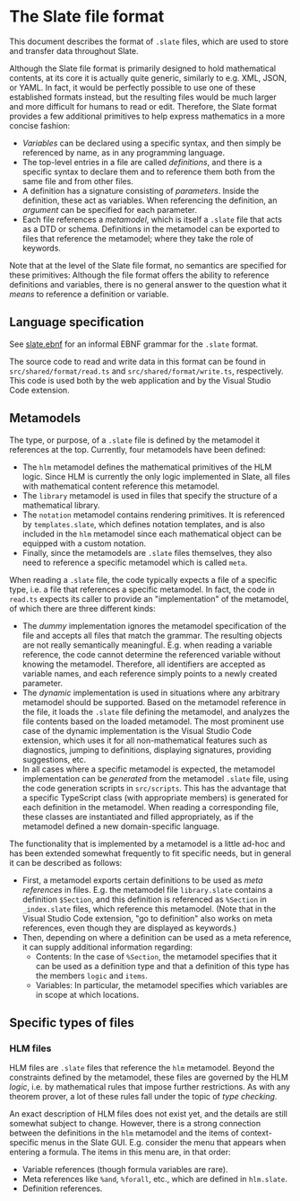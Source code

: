 # The Slate file format

This document describes the format of `.slate` files, which are used to store and transfer data throughout Slate.

Although the Slate file format is primarily designed to hold mathematical contents, at its core it is actually quite generic, similarly to e.g. XML, JSON, or YAML. In fact, it would be perfectly possible to use one of these established formats instead, but the resulting files would be much larger and more difficult for humans to read or edit. Therefore, the Slate format provides a few additional primitives to help express mathematics in a more concise fashion:
* *Variables* can be declared using a specific syntax, and then simply be referenced by name, as in any programming language.
* The top-level entries in a file are called *definitions*, and there is a specific syntax to declare them and to reference them both from the same file and from other files.
* A definition has a signature consisting of *parameters*. Inside the definition, these act as variables. When referencing the definition, an *argument* can be specified for each parameter.
* Each file references a *metamodel*, which is itself a `.slate` file that acts as a DTD or schema. Definitions in the metamodel can be exported to files that reference the metamodel; where they take the role of keywords.

Note that at the level of the Slate file format, no semantics are specified for these primitives: Although the file format offers the ability to reference definitions and variables, there is no general answer to the question what it _means_ to reference a definition or variable.

## Language specification

See [slate.ebnf](slate.ebnf) for an informal EBNF grammar for the `.slate` format.

The source code to read and write data in this format can be found in `src/shared/format/read.ts` and `src/shared/format/write.ts`, respectively. This code is used both by the web application and by the Visual Studio Code extension.

## Metamodels

The type, or purpose, of a `.slate` file is defined by the metamodel it references at the top. Currently, four metamodels have been defined:
* The `hlm` metamodel defines the mathematical primitives of the HLM logic. Since HLM is currently the only logic implemented in Slate, all files with mathematical content reference this metamodel.
* The `library` metamodel is used in files that specify the structure of a mathematical library.
* The `notation` metamodel contains rendering primitives. It is referenced by `templates.slate`, which defines notation templates, and is also included in the `hlm` metamodel since each mathematical object can be equipped with a custom notation.
* Finally, since the metamodels are `.slate` files themselves, they also need to reference a specific metamodel which is called `meta`.

When reading a `.slate` file, the code typically expects a file of a specific type, i.e. a file that references a specific metamodel. In fact, the code in `read.ts` expects its caller to provide an "implementation" of the metamodel, of which there are three different kinds:
* The *dummy* implementation ignores the metamodel specification of the file and accepts all files that match the grammar. The resulting objects are not really semantically meaningful. E.g. when reading a variable reference, the code cannot determine the referenced variable without knowing the metamodel. Therefore, all identifiers are accepted as variable names, and each reference simply points to a newly created parameter.
* The *dynamic* implementation is used in situations where any arbitrary metamodel should be supported. Based on the metamodel reference in the file, it loads the `.slate` file defining the metamodel, and analyzes the file contents based on the loaded metamodel. The most prominent use case of the dynamic implementation is the Visual Studio Code extension, which uses it for all non-mathematical features such as diagnostics, jumping to definitions, displaying signatures, providing suggestions, etc.
* In all cases where a specific metamodel is expected, the metamodel implementation can be *generated* from the metamodel `.slate` file, using the code generation scripts in `src/scripts`. This has the advantage that a specific TypeScript class (with appropriate members) is generated for each definition in the metamodel. When reading a corresponding file, these classes are instantiated and filled appropriately, as if the metamodel defined a new domain-specific language.

The functionality that is implemented by a metamodel is a little ad-hoc and has been extended somewhat frequently to fit specific needs, but in general it can be described as follows:
* First, a metamodel exports certain definitions to be used as *meta references* in files. E.g. the metamodel file `library.slate` contains a definition `$Section`, and this definition is referenced as `%Section` in `_index.slate` files, which reference this metamodel. (Note that in the Visual Studio Code extension, "go to definition" also works on meta references, even though they are displayed as keywords.)
* Then, depending on where a definition can be used as a meta reference, it can supply additional information regarding:
  * Contents: In the case of `%Section`, the metamodel specifies that it can be used as a definition type and that a definition of this type has the members `logic` and `items`.
  * Variables: In particular, the metamodel specifies which variables are in scope at which locations.

## Specific types of files

### HLM files

HLM files are `.slate` files that reference the `hlm` metamodel. Beyond the constraints defined by the metamodel, these files are governed by the HLM *logic*, i.e. by mathematical rules that impose further restrictions. As with any theorem prover, a lot of these rules fall under the topic of *type checking*.

An exact description of HLM files does not exist yet, and the details are still somewhat subject to change. However, there is a strong connection between the definitions in the `hlm` metamodel and the items of context-specific menus in the Slate GUI. E.g. consider the menu that appears when entering a formula. The items in this menu are, in that order:
* Variable references (though formula variables are rare).
* Meta references like `%and`, `%forall`, etc., which are defined in `hlm.slate`.
* Definition references.
